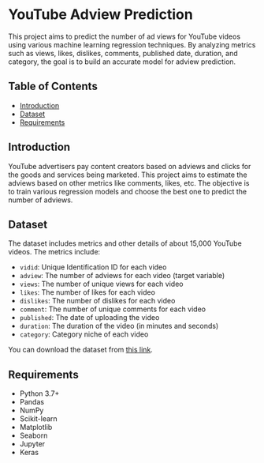 # YouTube Adview Prediction

This project aims to predict the number of ad views for YouTube videos using various machine learning regression techniques. By analyzing metrics such as views, likes, dislikes, comments, published date, duration, and category, the goal is to build an accurate model for adview prediction.

## Table of Contents
- [Introduction](#introduction)
- [Dataset](#dataset)
- [Requirements](#requirements)

## Introduction
YouTube advertisers pay content creators based on adviews and clicks for the goods and services being marketed. This project aims to estimate the adviews based on other metrics like comments, likes, etc. The objective is to train various regression models and choose the best one to predict the number of adviews.

## Dataset
The dataset includes metrics and other details of about 15,000 YouTube videos. The metrics include:
- `vidid`: Unique Identification ID for each video
- `adview`: The number of adviews for each video (target variable)
- `views`: The number of unique views for each video
- `likes`: The number of likes for each video
- `dislikes`: The number of dislikes for each video
- `comment`: The number of unique comments for each video
- `published`: The date of uploading the video
- `duration`: The duration of the video (in minutes and seconds)
- `category`: Category niche of each video

You can download the dataset from [this link](https://drive.google.com/file/d/1Dv-HF10AUUA03AO_cQvar462eXawk0iQ/view?usp=sharing).


## Requirements
- Python 3.7+
- Pandas
- NumPy
- Scikit-learn
- Matplotlib
- Seaborn
- Jupyter
- Keras


